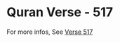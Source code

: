 # Quran Verse - 517 

For more infos, See [Verse 517](https://www.quranbookk.com/quran/search?q=517)